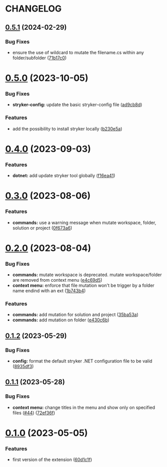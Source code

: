 # CHANGELOG

## [0.5.1](https://github.com/datagone/vscode-stryker-mutator/compare/v0.5.0...v0.5.1) (2024-02-29)

### Bug Fixes

- ensure the use of wildcard to mutate the filename.cs within any folder/subfolder ([71b17c0](https://github.com/datagone/vscode-stryker-mutator/commit/71b17c0104a750e635b39005775bed9e096565bf))

# [0.5.0](https://github.com/datagone/vscode-stryker-mutator/compare/v0.4.0...v0.5.0) (2023-10-05)

### Bug Fixes

- **stryker-config:** update the basic stryker-config file ([ad9cb8d](https://github.com/datagone/vscode-stryker-mutator/commit/ad9cb8db921e76526b5d0eb943afa08751aaccd2))

### Features

- add the possibility to install stryker locally ([b230e5a](https://github.com/datagone/vscode-stryker-mutator/commit/b230e5a79b9acfab7a9e241e6b5aabcadaea4f3b))

# [0.4.0](https://github.com/datagone/vscode-stryker-mutator/compare/v0.3.0...v0.4.0) (2023-09-03)

### Features

- **dotnet:** add update stryker tool globally ([f16ea41](https://github.com/datagone/vscode-stryker-mutator/commit/f16ea41c9bd5b49e786fa5e75a251953819b112b))

# [0.3.0](https://github.com/datagone/vscode-stryker-mutator/compare/v0.2.0...v0.3.0) (2023-08-06)

### Features

- **commands:** use a warning message when mutate workspace, folder, solution or project ([0f673a6](https://github.com/datagone/vscode-stryker-mutator/commit/0f673a69315dc1021a32b938dfc69378231ed3ae))

# [0.2.0](https://github.com/datagone/vscode-stryker-mutator/compare/v0.1.2...v0.2.0) (2023-08-04)

### Bug Fixes

- **commands:** mutate workspace is deprecated. mutate workspace/folder are removed from context menu ([e4c69d5](https://github.com/datagone/vscode-stryker-mutator/commit/e4c69d5d351a7b77a6cc7fea96e76496d4e45e7a))
- **context menu:** enforce that file mutation won't be trigger by a folder name endind with an ext ([1b743b4](https://github.com/datagone/vscode-stryker-mutator/commit/1b743b4f783e3a6a242c7abf00cb4d9974d7cd82))

### Features

- **commands:** add mutation for solution and project ([35ba53a](https://github.com/datagone/vscode-stryker-mutator/commit/35ba53ac4ef732c4b5fc8c3b75b0510b742f99c9))
- **commands:** add mutation on folder ([e430c6b](https://github.com/datagone/vscode-stryker-mutator/commit/e430c6bdedd9c3e969b4308e85dba1039b0af8d0))

## [0.1.2](https://github.com/datagone/vscode-stryker-mutator/compare/v0.1.1...v0.1.2) (2023-05-29)

### Bug Fixes

- **config:** format the default stryker .NET configuration file to be valid ([8935df3](https://github.com/datagone/vscode-stryker-mutator/commit/8935df3d212c8af3f555ea722bf7a792d2d7bde2))

## [0.1.1](https://github.com/datagone/vscode-stryker-mutator/compare/v0.1.0...v0.1.1) (2023-05-28)

### Bug Fixes

- **context menu:** change titles in the menu and show only on specified files ([#44](https://github.com/datagone/vscode-stryker-mutator/issues/44)) ([72ef36f](https://github.com/datagone/vscode-stryker-mutator/commit/72ef36f9f0ff844a5c957b728aaab0935fef9e23))

# [0.1.0](https://github.com/datagone/vscode-stryker-mutator/compare/v0.0.1...v0.1.0) (2023-05-05)

### Features

- first version of the extension ([60d1c1f](https://github.com/datagone/vscode-stryker-mutator/commit/60d1c1ff91361039f84f6a39db499df577b010e2))
